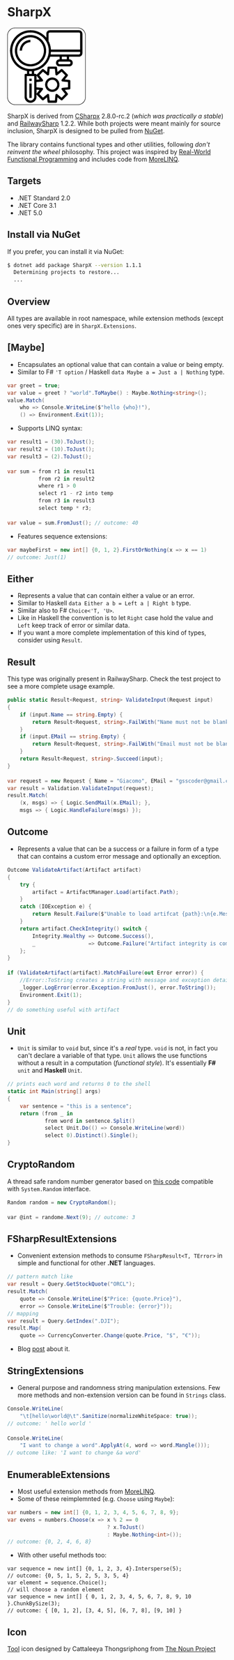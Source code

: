 
# SharpX

![alt text](/assets/icon.png "SharpX Logo")

SharpX is derived from [CSharpx](https://github.com/gsscoder/csharpx) 2.8.0-rc.2 (_which was practically a stable_) and [RailwaySharp](https://github.com/gsscoder/railwaysharp) 1.2.2. While both projects were meant mainly for source inclusion, SharpX is designed to be pulled from [NuGet](https://www.nuget.org/).

The library contains functional types and other utilities, following _don't reinvent the wheel_ philosophy. This project was inspired by [Real-World Functional Programming](https://www.amazon.com/Real-World-Functional-Programming-Tomas-Petricek/dp/1933988924/ref=sr_1_1?keywords=Real-World+Functional+Programming&qid=1580118924&s=books&sr=1-1) and includes code from [MoreLINQ](https://github.com/morelinq/MoreLINQ).

## Targets

- .NET Standard 2.0
- .NET Core 3.1
- .NET 5.0

## Install via NuGet

If you prefer, you can install it via NuGet:

```sh
$ dotnet add package SharpX --version 1.1.1
  Determining projects to restore...
  ...
```

## Overview

All types are available in root namespace, while extension methods (except ones very specific) are in `SharpX.Extensions`.

## [Maybe]

- Encapsulates an optional value that can contain a value or being empty.
- Similar to F# `'T option` / Haskell `data Maybe a = Just a | Nothing` type.

```csharp
var greet = true;
var value = greet ? "world".ToMaybe() : Maybe.Nothing<string>();
value.Match(
    who => Console.WriteLine($"hello {who}!"),
    () => Environment.Exit(1));
```

- Supports LINQ syntax:

```csharp
var result1 = (30).ToJust();
var result2 = (10).ToJust();
var result3 = (2).ToJust();

var sum = from r1 in result1
          from r2 in result2
          where r1 > 0
          select r1 - r2 into temp
          from r3 in result3
          select temp * r3;

var value = sum.FromJust(); // outcome: 40
```

- Features sequence extensions:

```csharp
var maybeFirst = new int[] {0, 1, 2}.FirstOrNothing(x => x == 1)
// outcome: Just(1)
```

## Either

- Represents a value that can contain either a value or an error.
- Similar to Haskell `data Either a b = Left a | Right b` type.
- Similar also to F# `Choice<'T, 'U>`.
- Like in Haskell the convention is to let `Right` case hold the value and `Left` keep track of error or similar data.
- If you want a more complete implementation of this kind of types, consider using `Result`.

## Result

This type was originally present in RailwaySharp. Check the test project to see a more complete usage example.

``` csharp
public static Result<Request, string> ValidateInput(Request input)
{
    if (input.Name == string.Empty) {
        return Result<Request, string>.FailWith("Name must not be blank");
    }
    if (input.EMail == string.Empty) {
        return Result<Request, string>.FailWith("Email must not be blank");
    }
    return Result<Request, string>.Succeed(input);
}

var request = new Request { Name = "Giacomo", EMail = "gsscoder@gmail.com" };
var result = Validation.ValidateInput(request);
result.Match(
    (x, msgs) => { Logic.SendMail(x.EMail); },
    msgs => { Logic.HandleFailure(msgs) });
```

## Outcome

- Represents a value that can be a success or a failure in form of a type that can contains a custom error message and optionally an exception.

```csharp
Outcome ValidateArtifact(Artifact artifact)
{
    try {
        artifact = ArtifactManager.Load(artifact.Path);
    }
    catch (IOException e) {
        return Result.Failure($"Unable to load artifcat {path}:\n{e.Message}", exception: e);
    }
    return artifact.CheckIntegrity() switch {
        Integrity.Healthy => Outcome.Success(),
        _                 => Outcome.Failure("Artifact integrity is compromised")
    };
}

if (ValidateArtifact(artifact).MatchFailure(out Error error)) {
    //Error::ToString creates a string with message and exception details
    _logger.LogError(error.Exception.FromJust(), error.ToString());
    Environment.Exit(1);
}
// do something useful with artifact
```

## Unit

- `Unit` is similar to `void` but, since it's a *real* type. `void` is not, in fact you can't declare a variable of that type. `Unit` allows the use functions without a result in a computation (*functional style*). It's essentially **F#** `unit` and **Haskell** `Unit`.

```csharp
// prints each word and returns 0 to the shell
static int Main(string[] args)
{
    var sentence = "this is a sentence";
    return (from _ in
            from word in sentence.Split()
            select Unit.Do(() => Console.WriteLine(word))
            select 0).Distinct().Single();
}
```

## CryptoRandom

A thread safe random number generator based on [this code](https://docs.microsoft.com/en-us/archive/msdn-magazine/2007/september/net-matters-tales-from-the-cryptorandom) compatible with `System.Random` interface.

```csharp
Random random = new CryptoRandom();

var @int = randome.Next(9); // outcome: 3
```

## FSharpResultExtensions

- Convenient extension methods to consume `FSharpResult<T, TError>` in simple and functional for other **.NET** languages.

```csharp
// pattern match like
var result = Query.GetStockQuote("ORCL");
result.Match(
    quote => Console.WriteLine($"Price: {quote.Price}"),
    error => Console.WriteLine($"Trouble: {error}"));
// mapping
var result = Query.GetIndex(".DJI");
result.Map(
    quote => CurrencyConverter.Change(quote.Price, "$", "€"));
```

- Blog [post](https://gsscoder.github.io/consuming-fsharp-results-in-c/) about it.

## StringExtensions

- General purpose and randomness string manipulation extensions. Few more methods and non-extension version can be found in `Strings` class.

```csharp
Console.WriteLine(
    "\t[hello\world@\t".Sanitize(normalizeWhiteSpace: true));
// outcome: ' hello world '

Console.WriteLine(
    "I want to change a word".ApplyAt(4, word => word.Mangle()));
// outcome like: 'I want to change &a word'
```

## EnumerableExtensions

- Most useful extension methods from [MoreLINQ](https://github.com/morelinq/MoreLINQ).
- Some of these reimplemnted (e.g. `Choose` using `Maybe`):

```csharp
var numbers = new int[] {0, 1, 2, 3, 4, 5, 6, 7, 8, 9};
var evens = numbers.Choose(x => x % 2 == 0
                                ? x.ToJust()
                                : Maybe.Nothing<int>());
// outcome: {0, 2, 4, 6, 8}
```

- With other useful methods too:

```CSharp
var sequence = new int[] {0, 1, 2, 3, 4}.Intersperse(5);
// outcome: {0, 5, 1, 5, 2, 5, 3, 5, 4}
var element = sequence.Choice();
// will choose a random element
var sequence = new int[] { 0, 1, 2, 3, 4, 5, 6, 7, 8, 9, 10 }.ChunkBySize(3);
// outcome: { [0, 1, 2], [3, 4, 5], [6, 7, 8], [9, 10] }
```

## Icon

[Tool](https://thenounproject.com/search/?q=tool&i=3902696) icon designed by Cattaleeya Thongsriphong from [The Noun Project](https://thenounproject.com/)
